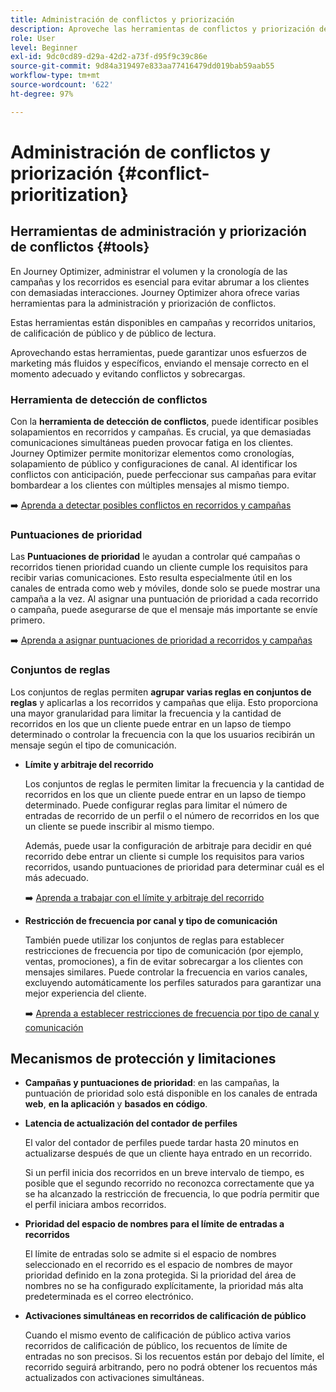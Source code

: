 ```yaml
---
title: Administración de conflictos y priorización
description: Aproveche las herramientas de conflictos y priorización de Journey Optimizer.
role: User
level: Beginner
exl-id: 9dc0cd89-d29a-42d2-a73f-d95f9c39c86e
source-git-commit: 9d84a319497e833aa77416479dd019bab59aab55
workflow-type: tm+mt
source-wordcount: '622'
ht-degree: 97%

---
```


# Administración de conflictos y priorización {#conflict-prioritization}

## Herramientas de administración y priorización de conflictos {#tools}

En Journey Optimizer, administrar el volumen y la cronología de las campañas y los recorridos es esencial para evitar abrumar a los clientes con demasiadas interacciones. Journey Optimizer ahora ofrece varias herramientas para la administración y priorización de conflictos.

Estas herramientas están disponibles en campañas y recorridos unitarios, de calificación de público y de público de lectura.

Aprovechando estas herramientas, puede garantizar unos esfuerzos de marketing más fluidos y específicos, enviando el mensaje correcto en el momento adecuado y evitando conflictos y sobrecargas.

### Herramienta de detección de conflictos

Con la **herramienta de detección de conflictos**, puede identificar posibles solapamientos en recorridos y campañas. Es crucial, ya que demasiadas comunicaciones simultáneas pueden provocar fatiga en los clientes. Journey Optimizer permite monitorizar elementos como cronologías, solapamiento de público y configuraciones de canal. Al identificar los conflictos con anticipación, puede perfeccionar sus campañas para evitar bombardear a los clientes con múltiples mensajes al mismo tiempo.

➡️ [Aprenda a detectar posibles conflictos en recorridos y campañas](conflicts.md)

### Puntuaciones de prioridad

Las **Puntuaciones de prioridad** le ayudan a controlar qué campañas o recorridos tienen prioridad cuando un cliente cumple los requisitos para recibir varias comunicaciones. Esto resulta especialmente útil en los canales de entrada como web y móviles, donde solo se puede mostrar una campaña a la vez. Al asignar una puntuación de prioridad a cada recorrido o campaña, puede asegurarse de que el mensaje más importante se envíe primero.

➡️ [Aprenda a asignar puntuaciones de prioridad a recorridos y campañas](priority-scores.md)

### Conjuntos de reglas

Los conjuntos de reglas permiten **agrupar varias reglas en conjuntos de reglas** y aplicarlas a los recorridos y campañas que elija. Esto proporciona una mayor granularidad para limitar la frecuencia y la cantidad de recorridos en los que un cliente puede entrar en un lapso de tiempo determinado o controlar la frecuencia con la que los usuarios recibirán un mensaje según el tipo de comunicación.

* **Límite y arbitraje del recorrido**

  Los conjuntos de reglas le permiten limitar la frecuencia y la cantidad de recorridos en los que un cliente puede entrar en un lapso de tiempo determinado. Puede configurar reglas para limitar el número de entradas de recorrido de un perfil o el número de recorridos en los que un cliente se puede inscribir al mismo tiempo.

  Además, puede usar la configuración de arbitraje para decidir en qué recorrido debe entrar un cliente si cumple los requisitos para varios recorridos, usando puntuaciones de prioridad para determinar cuál es el más adecuado.

  ➡️ [Aprenda a trabajar con el límite y arbitraje del recorrido](journey-capping.md)

* **Restricción de frecuencia por canal y tipo de comunicación**

  También puede utilizar los conjuntos de reglas para establecer restricciones de frecuencia por tipo de comunicación (por ejemplo, ventas, promociones), a fin de evitar sobrecargar a los clientes con mensajes similares. Puede controlar la frecuencia en varios canales, excluyendo automáticamente los perfiles saturados para garantizar una mejor experiencia del cliente.

  ➡️ [Aprenda a establecer restricciones de frecuencia por tipo de canal y comunicación](../conflict-prioritization/channel-capping.md)

## Mecanismos de protección y limitaciones

* **Campañas y puntuaciones de prioridad**: en las campañas, la puntuación de prioridad solo está disponible en los canales de entrada **web**, **en la aplicación** y **basados en código**.

* **Latencia de actualización del contador de perfiles**

  El valor del contador de perfiles puede tardar hasta 20 minutos en actualizarse después de que un cliente haya entrado en un recorrido.

  Si un perfil inicia dos recorridos en un breve intervalo de tiempo, es posible que el segundo recorrido no reconozca correctamente que ya se ha alcanzado la restricción de frecuencia, lo que podría permitir que el perfil iniciara ambos recorridos.

* **Prioridad del espacio de nombres para el límite de entradas a recorridos**

  El límite de entradas solo se admite si el espacio de nombres seleccionado en el recorrido es el espacio de nombres de mayor prioridad definido en la zona protegida. Si la prioridad del área de nombres no se ha configurado explícitamente, la prioridad más alta predeterminada es el correo electrónico.

* **Activaciones simultáneas en recorridos de calificación de público**

  Cuando el mismo evento de calificación de público activa varios recorridos de calificación de público, los recuentos de límite de entradas no son precisos. Si los recuentos están por debajo del límite, el recorrido seguirá arbitrando, pero no podrá obtener los recuentos más actualizados con activaciones simultáneas.
